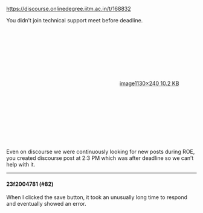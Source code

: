 https://discourse.onlinedegree.iitm.ac.in/t/168832

You didn’t join technical support meet before deadline.</p>
<p><div class="lightbox-wrapper"><a class="lightbox" data-download-href="/uploads/short-url/tfms7DXNnn3vL3RC3epq455Wtio.png?dl=1" href="https://europe1.discourse-cdn.com/flex013/uploads/iitm/original/3X/c/c/ccfb997e8fdbdab7596c4f36e6a0457f515a7cc8.png" rel="noopener nofollow ugc" title="image"><div class="meta"><svg aria-hidden="true" class="fa d-icon d-icon-far-image svg-icon"><use href="#far-image"></use></svg><span class="filename">image</span><span class="informations">1130×240 10.2 KB</span><svg aria-hidden="true" class="fa d-icon d-icon-discourse-expand svg-icon"><use href="#discourse-expand"></use></svg></div></a></div></p>
<p>Even on discourse we were continuously looking for new posts during ROE, you created discourse post at 2:3 PM which was after deadline so we can’t help with it.</p><hr>

<h4>23f2004781 (#82)</h4>
<p>When I clicked the save button, it took an unusually long time to respond and eventually showed an error.